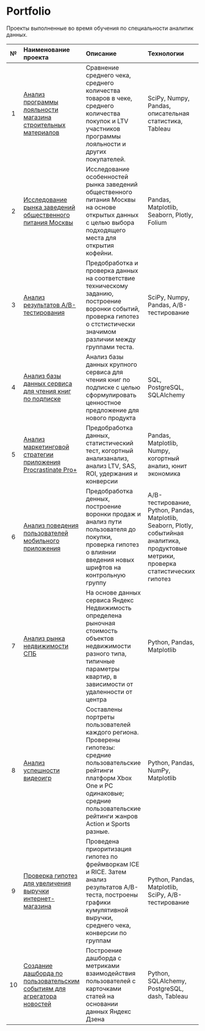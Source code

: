 # Portfolio
Проекты выполненные во время обучения по специальности аналитик данных.

| № | Наименование проекта | Описание | Технологии |
|:---------------------------: |:---------------------------|:---------------------------|:---------------------------|
| 1 | [Анализ программы лояльности магазина строительных материалов](https://github.com/Katetim88/Portfolio/tree/main/Анализ%20программы%20лояльности/read_me.md) | Cравнение среднего чека, среднего количества товаров в чеке, среднего количества покупок и LTV участников программы лояльности и других покупателей. | SciPy, Numpy, Pandas, описательная статистика, Tableau |
| 2 | [Исследование рынка заведений общественного питания Москвы](https://github.com/Katetim88/Portfolio/tree/main/Исследования%20рынка%20общепита%20в%20Москве/read_me.md) | Исследование особенностей рынка заведений общественного питания Москвы на основе открытых данных с целью выбора подходящего места для открытия кофейни.| Pandas, Matplotlib, Seaborn, Рlotly, Folium|
| 3 | [Анализ результатов А/В-тестирования](https://github.com/Katetim88/Portfolio/tree/main/Анализ%20результатов%20A-B%20тестирования/read_me.md) | Предобработка и проверка данных на соответствие техническому заданию, построение воронки событий, проверка гипотез о стстистически значимом различии между группами теста. | SciPy, Numpy, Pandas, А/В-тестирование |
| 4 | [Анализ базы данных сервиса для чтения книг по подписке](https://github.com/Katetim88/Portfolio/tree/main/Анализ%20базы%20данных%20сервиса%20для%20чтения%20книг%20по%20подписке/read_me.md)| Анализ базы данных крупного сервиса для чтения книг по подписке с целью сформулировать ценностное предложение для нового продукта| SQL, PostgreSQL, SQLAlchemy |
| 5 | [Анализ маркетинговой стратегии приложения Procrastinate Pro+](https://github.com/Katetim88/Portfolio/tree/main/Анализ%20маркетинговой%20стратегии%20приложения%20Procrastinate%20Pro%2B/read_me.md) | Предобработка данных, статистический тест, когортный анализанализ, анализ LTV, SAS, ROI, удержания и конверсии| Pandas, Matplotlib, Numpy, когортный анализ, юнит экономика|
| 6 | [Анализ поведения пользователей мобильного приложения](https://github.com/Katetim88/Portfolio/tree/main/Анализ%20поведения%20пользователей%20мобильного%20приложения/read_me.md)| Предобработка денных, построение воронки продаж и анализ пути пользователя до покупки, проверка гипотез о влиянии введения новых шрифтов на контрольную группу | A/B-тестирование, Python, Pandas, Matplotlib, Seaborn, Plotly, событийная аналитика, продуктовые метрики, проверка статистических гипотез|
| 7 | [Анализ рынка недвижимости СПБ](https://github.com/Katetim88/Portfolio/tree/main/Анализ%20рынка%20недвижимости%20СПБ/read_me.md)| На основе данных сервиса Яндекс Недвижимость определена рыночная стоимость объектов недвижимости разного типа, типичные параметры квартир, в зависимости от удаленности от центра | Python, Pandas, Matplotlib |
| 8 | [Анализ успешности видеоигр](https://github.com/Katetim88/Portfolio/tree/main/Анализ%20успешности%20видеоигр/read_me.md)| Составлены портреты пользователей каждого региона. Проверены гипотезы: средние пользовательские рейтинги платформ Xbox One и PC одинаковые; средние пользовательские рейтинги жанров Action и Sports разные. | Python, Pandas, NumPy, Matplotlib |
| 9 | [Проверка гипотез для увеличения выручки интернет-магазина](https://github.com/Katetim88/Portfolio/tree/main/Проверка%20гипотез%20для%20увеличения%20выручки%20интернет-магазина/read_me.md)| Проведена приоритизация гипотез по фреймворкам ICE и RICE. Затем анализ результатов A/B-теста, построены графики кумулятивной выручки, среднего чека, конверсии по группам| Python, Pandas, Matplotlib, SciPy, A/B-тестирование|
| 10 | [Создание дашборда по пользовательским событиям для агрегатора новостей](https://github.com/Katetim88/Portfolio/blob/main/Создание%20дашборда/read_me.md)|Построение дашборда с метриками взаимодействия пользователей с карточками статей на основании данных Яндекс Дзена| Python, SQLAlchemy, PostgreSQL, dash, Tableau|
